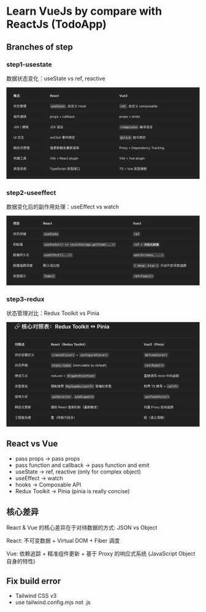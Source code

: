 # Learn VueJs by compare with ReactJs (TodoApp)

## Branches of step

### step1-usestate

数据状态变化：useState vs ref, reactive

![数据状态变化：useState vs ref, reactive](step1-compare.png)

### step2-useeffect

数据变化后的副作用处理：useEffect vs watch

![数据变化后的副作用处理：useEffect vs watch](step2-compare.png)

### step3-redux

状态管理对比：Redux Toolkit vs Pinia

![状态管理对比：Redux Toolkit vs Pinia](step3-compare.png)

## React vs Vue

- pass props -> pass props
- pass function and callback -> pass function and emit
- useState -> ref, reactive (only for complex object)
- useEffect -> watch
- hooks -> Composable API
- Redux Toolkit -> Pinia (pinia is really concise)

## 核心差异

React & Vue 的核心差异在于对待数据的方式: JSON vs Object

React: 不可变数据 + Virtual DOM + Fiber 调度

Vue: 依赖追踪 + 精准组件更新 + 基于 Proxy 的响应式系统 (JavaScript Object 自身的特性)

## Fix build error

- Tailwind CSS v3
- use tailwind.config.mjs not .js
